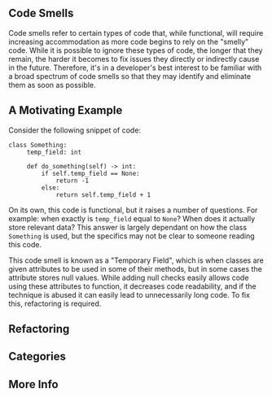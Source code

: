 ## Code Smells
Code smells refer to certain types of code that, while functional, will require increasing accommodation as more code begins to rely on the "smelly" code. While it is possible to ignore these types of code,
the longer that they remain, the harder it becomes to fix issues they directly or indirectly cause in the future. Therefore, it's in a developer's best interest to be familiar with a broad spectrum of code smells
so that they may identify and eliminate them as soon as possible.


## A Motivating Example
Consider the following snippet of code:

```
class Something:
     temp_field: int
     
     def do_something(self) -> int:
         if self.temp_field == None:
             return -1
         else:
             return self.temp_field + 1
```
On its own, this code is functional, but it raises a number of questions. For example: when exactly is `temp_field` equal to `None`? When does it actually store relevant data? This answer is
largely dependant on how the class `Something` is used, but the specifics may not be clear to someone reading this code. 

This code smell is known as a "Temporary Field", which is when classes are given attributes to be used in some of their methods, but in some cases the attribute stores null values. While adding null checks
easily allows code using these attributes to function, it decreases code readability, and if the technique is abused it can easily lead to unnecessarily long code. To fix this, refactoring is required.

## Refactoring


## Categories


## More Info
